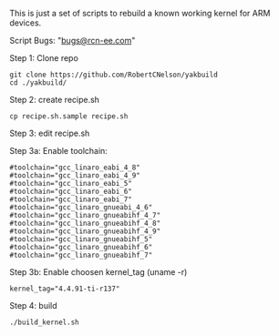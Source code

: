 This is just a set of scripts to rebuild a known working kernel for ARM devices.

Script Bugs: "bugs@rcn-ee.com"

Step 1: Clone repo

```
git clone https://github.com/RobertCNelson/yakbuild
cd ./yakbuild/
```

Step 2: create recipe.sh

```
cp recipe.sh.sample recipe.sh
```

Step 3: edit recipe.sh

Step 3a: Enable toolchain:

```
#toolchain="gcc_linaro_eabi_4_8"
#toolchain="gcc_linaro_eabi_4_9"
#toolchain="gcc_linaro_eabi_5"
#toolchain="gcc_linaro_eabi_6"
#toolchain="gcc_linaro_eabi_7"
#toolchain="gcc_linaro_gnueabi_4_6"
#toolchain="gcc_linaro_gnueabihf_4_7"
#toolchain="gcc_linaro_gnueabihf_4_8"
#toolchain="gcc_linaro_gnueabihf_4_9"
#toolchain="gcc_linaro_gnueabihf_5"
#toolchain="gcc_linaro_gnueabihf_6"
#toolchain="gcc_linaro_gnueabihf_7"
```

Step 3b: Enable choosen kernel_tag (uname -r)

```
kernel_tag="4.4.91-ti-r137"
```

Step 4: build

```
./build_kernel.sh
```
